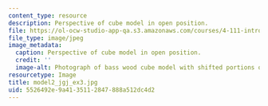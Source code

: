```yaml
---
content_type: resource
description: Perspective of cube model in open position.
file: https://ol-ocw-studio-app-qa.s3.amazonaws.com/courses/4-111-introduction-to-architecture-environmental-design-spring-2014/5526492e9a4135112847888a512dc4d2_model2_jgj_ex3.jpg
file_type: image/jpeg
image_metadata:
  caption: Perspective of cube model in open position.
  credit: ''
  image-alt: Photograph of bass wood cube model with shifted portions of the cube.
resourcetype: Image
title: model2_jgj_ex3.jpg
uid: 5526492e-9a41-3511-2847-888a512dc4d2
---
```

